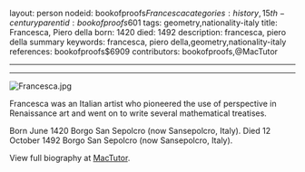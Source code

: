 layout: person
nodeid: bookofproofs$Francesca
categories: history,15th-century
parentid: bookofproofs$601
tags: geometry,nationality-italy
title: Francesca, Piero della
born: 1420
died: 1492
description: francesca, piero della summary
keywords: francesca, piero della,geometry,nationality-italy
references: bookofproofs$6909
contributors: bookofproofs,@MacTutor

---


---

![Francesca.jpg](https://github.com/bookofproofs/bookofproofs.github.io/blob/main/_sources/images/portraits/Francesca.jpg?raw=true)

Francesca was an Italian artist who pioneered the use of perspective in Renaissance art and went on to write several mathematical treatises.

Born June 1420 Borgo San Sepolcro (now Sansepolcro, Italy). Died 12 October 1492 Borgo San Sepolcro (now Sansepolcro, Italy).


View full biography at [MacTutor](https://mathshistory.st-andrews.ac.uk/Biographies/Francesca/).